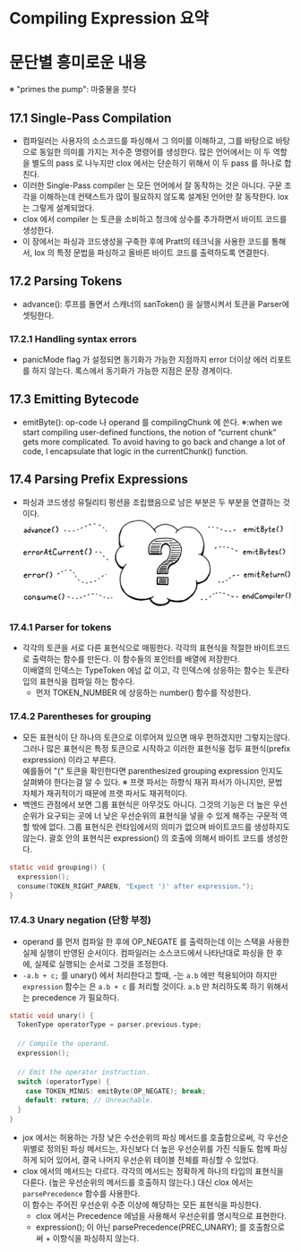 # Compiling Expression 요약

# 문단별 흥미로운 내용  
 ※ "primes the pump": 마중물을 붓다
## 17.1 Single-Pass Compilation
- 컴파일러는 사용자의 소스코드를 파싱해서 그 의미를 이해하고, 그를 바탕으로 바탕으로 동일한 의미를 가지는 저수준 명령어를 생성한다.
많은 언어에서는 이 두 역할을 별도의 pass 로 나누지만 clox 에서는 단순하기 위해서 이 두 pass 를 하나로 합친다.
- 이러한 Single-Pass compiler 는 모든 언어에서 잘 동작하는 것은 아니다.
구문 조각을 이해하는데 컨택스트가 많이 필요하지 않도록 설계된 언어만 잘 동작한다. lox는 그렇게 설계되었다.
- clox 에서 compiler 는 토큰을 소비하고 청크에 상수를 추가하면서 바이트 코드를 생성한다.
- 이 장에서는 파싱과 코드생성을 구축한 후에 Pratt의 테크닉을 사용한 코드를 통해서, lox 의 특정 문법을 파싱하고 올바른 바이트 코드를 출력하도록 연결한다.

## 17.2 Parsing Tokens
- advance(): 루프를 돌면서 스캐너의 sanToken() 을 실행시켜서 토큰을 Parser에 셋팅한다.
### 17.2.1 Handling syntax errors
- panicMode flag 가 설정되면 동기화가 가능한 지점까지 error 더이상 에러 리포트를 하지 않는다. 록스에서 동기화가 가능한 지점은 문장 경계이다.

## 17.3 Emitting Bytecode
- emitByte(): op-code 나 operand 를 compilingChunk 에 쓴다. 
  ※:when we start compiling user-defined functions, the notion of “current chunk” gets more complicated. To avoid having to go back and change a lot of code, I encapsulate that logic in the currentChunk() function.

## 17.4 Parsing Prefix Expressions
- 파싱과 코드생성 유틸리티 펑션을 조립했음으로 남은 부분은 두 부분을 연결하는 것 이다.
![mystery](mystery.png)
### 17.4.1 Parser for tokens
- 각각의 토큰을 서로 다른 표현식으로 매핑한다. 각각의 표현식을 적절한 바이트코드로 출력하는 함수를 만든다. 이 함수들의 포인터를 배열에 저장한다.  
이배열의 인덱스는 TypeToken 에넘 값 이고, 각 인덱스에 상응하는 함수는 토큰타입의 표현식을 컴파일 하는 함수다.
  - 먼저 TOKEN_NUMBER 에 상응하는 number() 함수를 작성한다.
### 17.4.2 Parentheses for grouping
- 모든 표현식이 단 하나의 토큰으로 이루어져 있으면 매우 편하겠지만 그렇지는않다. 그러나 많은 표현식은 특정 토큰으로 시작하고 이러한 표현식을 접두 표현식(prefix expression) 이라고 부른다.  
예를들어 "(" 토큰을 확인한다면 parenthesized grouping expression 인지도 살펴봐야 한다는걸 알 수 있다.
※ 프랫 파서는 하향식 재귀 파서가 아니지만, 문법 자체가 재귀적이기 때문에 프랫 파서도 재귀적이다.
- 백엔드 관점에서 보면 그룹 표현식은 아무것도 아니다. 그것의 기능은 더 높은 우선순위가 요구되는 곳에 너 낮은 우선순위의 표현식을 넣을 수 있게 해주는 구문적 역할 밖에 없다.
그룹 표현식은 런타임에서의 의미가 없으며 바이트코드를 생성하지도 않는다. 괄호 안의 표현식은 expression() 의 호출에 의해서 바이트 코드를 생성한다.
```c
static void grouping() {
  expression();
  consume(TOKEN_RIGHT_PAREN, "Expect ')' after expression.");
}
```
### 17.4.3 Unary negation (단항 부정)
- operand 를 먼저 컴파일 한 후에 OP_NEGATE 를 출력하는데 이는 스택을 사용한 실제 실행이 반영된 순서이다. 컴파일러는 소스코드에서 나타난대로 파싱을 한 후에, 실제로 실행되는 순서로 그것을 조정한다. 
- `-a.b + c;` 를 unary() 에서 처리한다고 할때, -는 `a.b` 에만 적용되어야 하지만 `expression` 함수는 은 `a.b + c` 를 처리할 것이다. `a.b` 만 처리하도록 하기 위해서는 precedence 가 필요하다.
```c
static void unary() {
  TokenType operatorType = parser.previous.type;

  // Compile the operand.
  expression();

  // Emit the operator instruction.
  switch (operatorType) {
    case TOKEN_MINUS: emitByte(OP_NEGATE); break;
    default: return; // Unreachable.
  }
}

```
- jox 에서는 허용하는 가장 낮은 수선순위의 파싱 메서드를 호출함으로써, 각 우선순위별로 정의된 파싱 메서드는, 자신보다 더 높은 우선순위를 가진 식들도 함께 파싱하게 되어 있어서, 결국 나머지 우선순위 테이블 전체를 파싱할 수 있었다.
- clox 에서의 메서드는 다르다. 각각의 메서드는 정확하게 하나의 타입의 표현식을 다룬다. (높은 우선순위의 메서드를 호출하지 않는다.) 대신 clox 에서는 `parsePrecedence` 함수를 사용한다.  
  이 함수는 주어진 우선순위 수준 이상에 해당하는 모든 표현식을 파싱한다.
  - clox 에서는 Precedence 에넘을 사용해서 우선순위를 명시적으로 표현한다.
  - expression(); 이 아닌 parsePrecedence(PREC_UNARY); 를 호출함으로써 + 이항식을 파싱하지 않는다.

